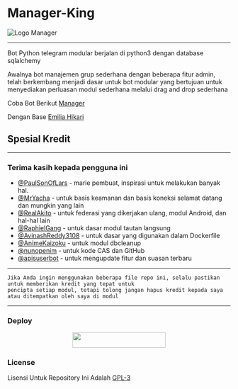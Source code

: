 # Manager-King

![Logo Manager](https://telegra.ph/file/6ba6021e53d713a4741b7.jpg)

----------
Bot Python telegram modular berjalan di python3 dengan database sqlalchemy

Awalnya bot manajemen grup sederhana dengan beberapa fitur admin, telah berkembang menjadi
dasar untuk bot modular yang bertujuan untuk menyediakan perluasan modul sederhana melalui drag and drop sederhana

Coba Bot Berikut [Manager](https://t.me/manage_king_bot)

Dengan Base [Emilia Hikari](https://github.com/AyraHikari/EmiliaHikari)

## Spesial Kredit
----------

### Terima kasih kepada pengguna ini
* [@PaulSonOfLars](https://github.com/PaulSonOfLars) - marie pembuat, inspirasi untuk melakukan banyak hal.
* [@MrYacha](https://github.com/MrYacha) - untuk basis keamanan dan basis koneksi selamat datang dan mungkin yang lain
* [@RealAkito](https://github.com/RealAkito) - untuk federasi yang dikerjakan ulang, modul Android, dan hal-hal lain
* [@RaphielGang](https://github.com/RaphielGang) - untuk dasar modul tautan langsung
* [@AvinashReddy3108](https://github.com/AvinashReddy3108) - untuk dasar yang digunakan dalam Dockerfile
* [@AnimeKaizoku](https://github.com/AnimeKaizoku) - untuk modul dbcleanup
* [@nunopenim](https://github.com/nunopenim) - untuk kode CAS dan GitHub
* [@apisuserbot](https://github.com/apisuserbot) - untuk mengupdate fitur dan suasan terbaru

----------
```
Jika Anda ingin menggunakan beberapa file repo ini, selalu pastikan untuk memberikan kredit yang tepat untuk
pencipta setiap modul, tetapi tolong jangan hapus kredit kepada saya atau ditempatkan oleh saya di modul
```
----------

### Deploy 

<p align="center"><a href="https://heroku.com/deploy?template=https://github.com/apisuserbot/Manager-King/tree/master"> <img src="https://img.shields.io/badge/Deploy%20Ke%20Heroku-blue?style=flat&logo=heroku" width="210" height="34.45" /></a></p>

### License 
Lisensi Untuk Repository Ini Adalah [GPL-3](https://github.com/apisuserbot/Manager-King/blob/master/LICENSE)
